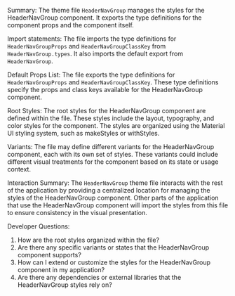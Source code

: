 Summary:
The theme file `HeaderNavGroup` manages the styles for the HeaderNavGroup component. It exports the type definitions for the component props and the component itself.

Import statements:
The file imports the type definitions for `HeaderNavGroupProps` and `HeaderNavGroupClassKey` from `HeaderNavGroup.types`. It also imports the default export from `HeaderNavGroup`.

Default Props List:
The file exports the type definitions for `HeaderNavGroupProps` and `HeaderNavGroupClassKey`. These type definitions specify the props and class keys available for the HeaderNavGroup component.

Root Styles:
The root styles for the HeaderNavGroup component are defined within the file. These styles include the layout, typography, and color styles for the component. The styles are organized using the Material UI styling system, such as makeStyles or withStyles.

Variants:
The file may define different variants for the HeaderNavGroup component, each with its own set of styles. These variants could include different visual treatments for the component based on its state or usage context.

Interaction Summary:
The `HeaderNavGroup` theme file interacts with the rest of the application by providing a centralized location for managing the styles of the HeaderNavGroup component. Other parts of the application that use the HeaderNavGroup component will import the styles from this file to ensure consistency in the visual presentation.

Developer Questions:
1. How are the root styles organized within the file?
2. Are there any specific variants or states that the HeaderNavGroup component supports?
3. How can I extend or customize the styles for the HeaderNavGroup component in my application?
4. Are there any dependencies or external libraries that the HeaderNavGroup styles rely on?